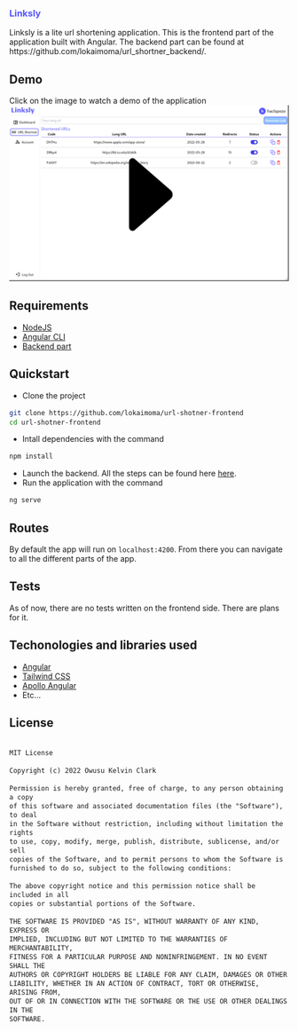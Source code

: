 <h3 style='color: #5754FE'>Linksly</h3>
Linksly is a lite url shortening application. This is the frontend part of the application built with Angular.
The backend part can be found at https://github.com/lokaimoma/url_shortner_backend/.

## Demo

Click on the image to watch a demo of the application
[![THe video image](./images/thumb.png)](https://youtu.be/82kETKDubrU)

## Requirements

- [NodeJS](https://nodejs.org/en/)
- [Angular CLI](https://angular.io/guide/setup-local)
- [Backend part](https://github.com/lokaimoma/url_shortner_backend/)

## Quickstart

- Clone the project

```bash
git clone https://github.com/lokaimoma/url-shotner-frontend
cd url-shotner-frontend
```

- Intall dependencies with the command

```bash
npm install
```

- Launch the backend. All the steps can be found here [here](https://github.com/lokaimoma/url_shortner_backend/).
- Run the application with the command

```bash
ng serve
```

## Routes

By default the app will run on `localhost:4200`. From there you can navigate to all the different parts of the app.

## Tests

As of now, there are no tests written on the frontend side. There are plans for it.

## Techonologies and libraries used

- [Angular](https://angular.io/)
- [Tailwind CSS](https://tailwindcss.com/)
- [Apollo Angular](https://apollo-angular.com/docs/)
- Etc...

## License

```

MIT License

Copyright (c) 2022 Owusu Kelvin Clark

Permission is hereby granted, free of charge, to any person obtaining a copy
of this software and associated documentation files (the "Software"), to deal
in the Software without restriction, including without limitation the rights
to use, copy, modify, merge, publish, distribute, sublicense, and/or sell
copies of the Software, and to permit persons to whom the Software is
furnished to do so, subject to the following conditions:

The above copyright notice and this permission notice shall be included in all
copies or substantial portions of the Software.

THE SOFTWARE IS PROVIDED "AS IS", WITHOUT WARRANTY OF ANY KIND, EXPRESS OR
IMPLIED, INCLUDING BUT NOT LIMITED TO THE WARRANTIES OF MERCHANTABILITY,
FITNESS FOR A PARTICULAR PURPOSE AND NONINFRINGEMENT. IN NO EVENT SHALL THE
AUTHORS OR COPYRIGHT HOLDERS BE LIABLE FOR ANY CLAIM, DAMAGES OR OTHER
LIABILITY, WHETHER IN AN ACTION OF CONTRACT, TORT OR OTHERWISE, ARISING FROM,
OUT OF OR IN CONNECTION WITH THE SOFTWARE OR THE USE OR OTHER DEALINGS IN THE
SOFTWARE.
```
